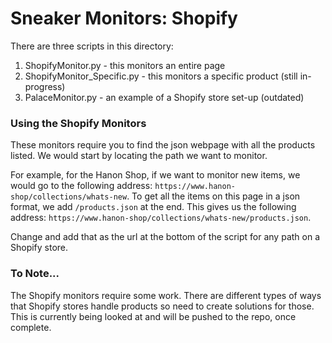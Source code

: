 # Sneaker Monitors: Shopify 

There are three scripts in this directory:
1. ShopifyMonitor.py    - this monitors an entire page
2. ShopifyMonitor_Specific.py - this monitors a specific product (still in-progress)
3. PalaceMonitor.py - an example of a Shopify store set-up (outdated)

### Using the Shopify Monitors

These monitors require you to find the json webpage with all the products listed.
We would start by locating the path we want to monitor.

For example, for the Hanon Shop, if we want to monitor new items, we would go to the following address: ```https://www.hanon-shop/collections/whats-new```.
To get all the items on this page in a json format, we add ```/products.json``` at the end.
This gives us the following address: ```https://www.hanon-shop/collections/whats-new/products.json```.

Change and add that as the url at the bottom of the script for any path on a Shopify store.

### To Note...

The Shopify monitors require some work.
There are different types of ways that Shopify stores handle products so need to create solutions for those.
This is currently being looked at and will be pushed to the repo, once complete. 
